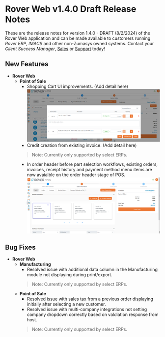 # Rover Web v1.4.0 Draft Release Notes

<badge text= "Version 1.4.0 - DRAFT" vertical="middle" />

<PageHeader />

These are the release notes for version 1.4.0 - DRAFT (8/2/2024) of the Rover Web application and can be made available to customers running _Rover ERP_, _IMACS_ and other non-Zumasys owned systems. Contact your _Client Success Manager_, [Sales](mailto:sales@zumasys.com?subject=Rover%20Web%20v1.4.0) or [Support](mailto:help@zumasys.com?subject=Rover%20Web%20v1.4.0) today!

## New Features
- **Rover Web**
  - **Point of Sale**
    - Shopping Cart UI improvements. (Add detail here)
    ![Override Ship To](./CartUpdates.png)
    - Credit creation from existing invoice. (Add detail here)
    > Note: Currently only supported by select ERPs.
    - In order header before part selection workflows, existing orders, invoices, receipt history and payment method menu items are now avaialble on the order header stage of POS.
    ![Override Ship To](./OrderHeaderMenu.png)
## Bug Fixes

- **Rover Web**
    - **Manufacturing**
      - Resolved issue with additional data column in the  Manufacturing module not displaying during print/export.
      > Note: Currently only supported by select ERPs.
    - **Point of Sale**
      - Resolved issue with sales tax from a previous order displaying initially after selecting a new customer.
      - Resolved issue with multi-company integrations not setting company dropdown correctly based on valdiation response from host.
      > Note: Currently only supported by select ERPs.
<PageFooter />
